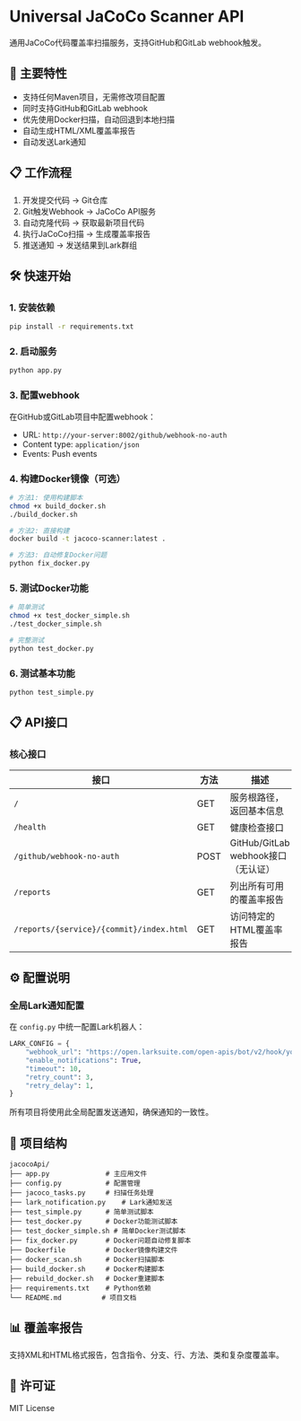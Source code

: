 # Universal JaCoCo Scanner API

通用JaCoCo代码覆盖率扫描服务，支持GitHub和GitLab webhook触发。

## 🚀 主要特性

- 支持任何Maven项目，无需修改项目配置
- 同时支持GitHub和GitLab webhook
- 优先使用Docker扫描，自动回退到本地扫描
- 自动生成HTML/XML覆盖率报告
- 自动发送Lark通知

## 📋 工作流程

1. 开发提交代码 → Git仓库
2. Git触发Webhook → JaCoCo API服务
3. 自动克隆代码 → 获取最新项目代码
4. 执行JaCoCo扫描 → 生成覆盖率报告
5. 推送通知 → 发送结果到Lark群组

## 🛠️ 快速开始

### 1. 安装依赖
```bash
pip install -r requirements.txt
```

### 2. 启动服务
```bash
python app.py
```

### 3. 配置webhook
在GitHub或GitLab项目中配置webhook：
- URL: `http://your-server:8002/github/webhook-no-auth`
- Content type: `application/json`
- Events: Push events

### 4. 构建Docker镜像（可选）
```bash
# 方法1: 使用构建脚本
chmod +x build_docker.sh
./build_docker.sh

# 方法2: 直接构建
docker build -t jacoco-scanner:latest .

# 方法3: 自动修复Docker问题
python fix_docker.py
```

### 5. 测试Docker功能
```bash
# 简单测试
chmod +x test_docker_simple.sh
./test_docker_simple.sh

# 完整测试
python test_docker.py
```

### 6. 测试基本功能
```bash
python test_simple.py
```

## 📋 API接口

### 核心接口

| 接口 | 方法 | 描述 |
|------|------|------|
| `/` | GET | 服务根路径，返回基本信息 |
| `/health` | GET | 健康检查接口 |
| `/github/webhook-no-auth` | POST | GitHub/GitLab webhook接口（无认证） |
| `/reports` | GET | 列出所有可用的覆盖率报告 |
| `/reports/{service}/{commit}/index.html` | GET | 访问特定的HTML覆盖率报告 |

## ⚙️ 配置说明

### 全局Lark通知配置
在 `config.py` 中统一配置Lark机器人：

```python
LARK_CONFIG = {
    "webhook_url": "https://open.larksuite.com/open-apis/bot/v2/hook/your-webhook-id",
    "enable_notifications": True,
    "timeout": 10,
    "retry_count": 3,
    "retry_delay": 1,
}
```

所有项目将使用此全局配置发送通知，确保通知的一致性。

## 🔧 项目结构

```
jacocoApi/
├── app.py              # 主应用文件
├── config.py           # 配置管理
├── jacoco_tasks.py     # 扫描任务处理
├── lark_notification.py    # Lark通知发送
├── test_simple.py      # 简单测试脚本
├── test_docker.py      # Docker功能测试脚本
├── test_docker_simple.sh # 简单Docker测试脚本
├── fix_docker.py       # Docker问题自动修复脚本
├── Dockerfile          # Docker镜像构建文件
├── docker_scan.sh      # Docker扫描脚本
├── build_docker.sh     # Docker构建脚本
├── rebuild_docker.sh   # Docker重建脚本
├── requirements.txt    # Python依赖
└── README.md          # 项目文档
```

## 📊 覆盖率报告

支持XML和HTML格式报告，包含指令、分支、行、方法、类和复杂度覆盖率。

## 📄 许可证

MIT License
